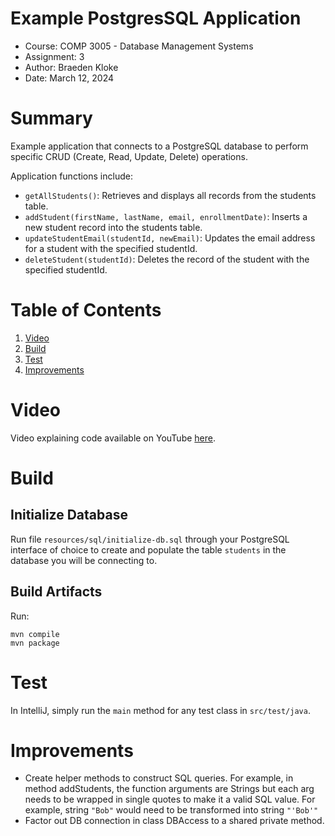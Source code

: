 # Example PostgresSQL Application
* Course: COMP 3005 - Database Management Systems
* Assignment: 3
* Author: Braeden Kloke
* Date: March 12, 2024


# Summary
Example application that connects to a PostgreSQL database to perform specific 
CRUD (Create, Read, Update, Delete) operations.

Application functions include:
* `getAllStudents()`: Retrieves and displays all records from the students table.
* `addStudent(firstName, lastName, email, enrollmentDate)`: Inserts a new student record into the students table.
* `updateStudentEmail(studentId, newEmail)`: Updates the email address for a student with the specified studentId.
* `deleteStudent(studentId)`: Deletes the record of the student with the specified studentId.


# Table of Contents
1. [Video](#video)
2. [Build](#build)
3. [Test](#test)
4. [Improvements](#improvements)


<a id="build"></a>
# Video
Video explaining code available on YouTube [here](https://www.youtube.com/watch?v=0ygwlDNYwmo).


<a id="build"></a>
# Build

## Initialize Database
Run file `resources/sql/initialize-db.sql` through your PostgreSQL interface of choice to create 
and populate the table `students` in the database you will be connecting to.

## Build Artifacts
Run: 

```
mvn compile
mvn package
```


<a id="test"></a>
# Test
In IntelliJ, simply run the `main` method for any test class in `src/test/java`.


<a id="improvements"></a>
# Improvements
* Create helper methods to construct SQL queries. 
For example, in method addStudents, the function arguments are Strings but each arg needs to
be wrapped in single quotes to make it a valid SQL value.
For example, string `"Bob"` would need to be transformed into string `"'Bob'"`
* Factor out DB connection in class DBAccess to a shared private method.